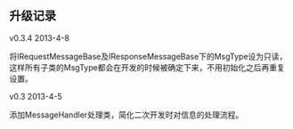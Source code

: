 升级记录
----------
v0.3.4 2013-4-8

将IRequestMessageBase及IResponseMessageBase下的MsgType设为只读，这样所有子类的MsgType都会在开发的时候被确定下来，不用初始化之后再重复设置。

v0.3 2013-4-5

添加MessageHandler处理类，简化二次开发时对信息的处理流程。
